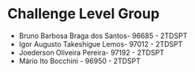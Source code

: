 # Challenge Level Group

- Bruno Barbosa Braga dos Santos- 96685 - 2TDSPT
- Igor Augusto Takeshigue Lemos- 97012 - 2TDSPT
- Joederson Oliveira Pereira- 97192 - 2TDSPT
- Mário Ito Bocchini - 96950 - 2TDSPT
